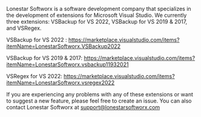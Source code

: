 Lonestar Softworx is a software development company that specializes in the development of extensions for Microsoft Visual Studio. We currently three extensions: VSBackup for VS 2022, VSBackup for VS 2019 & 2017, and VSRegex.

VSBackup for VS 2022 :        https://marketplace.visualstudio.com/items?itemName=LonestarSoftworx.VSBackup2022

VSBackup for VS 2019 & 2017:  https://marketplace.visualstudio.com/items?itemName=LonestarSoftworx.vsbackup11932021

VSRegex for VS 2022:          https://marketplace.visualstudio.com/items?itemName=LonestarSoftworx.vsregex2022

If you are experiencing any problems with any of these extensions or want to suggest a new feature, please feel free to create an issue. You can also contact Lonestar Softworx at support@lonestarsoftworx.com

